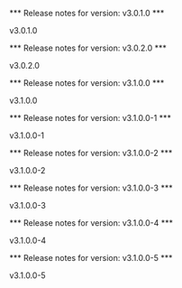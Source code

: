 

*** Release notes for version: v3.0.1.0 ***

v3.0.1.0

*** Release notes for version: v3.0.2.0 ***

v3.0.2.0

*** Release notes for version: v3.1.0.0 ***

v3.1.0.0

*** Release notes for version: v3.1.0.0-1 ***

v3.1.0.0-1

*** Release notes for version: v3.1.0.0-2 ***

v3.1.0.0-2

*** Release notes for version: v3.1.0.0-3 ***

v3.1.0.0-3

*** Release notes for version: v3.1.0.0-4 ***

v3.1.0.0-4

*** Release notes for version: v3.1.0.0-5 ***

v3.1.0.0-5
